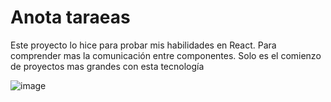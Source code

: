 
# Anota taraeas
Este proyecto lo hice para probar mis habilidades en React. Para comprender mas la comunicación entre componentes.
Solo es el comienzo de proyectos mas grandes con esta tecnología 

![image](https://github.com/javierRuiz2023/anotar-tarea-react/assets/150086758/3b949908-e5d8-4066-aa4b-01e08c42f4e0)
